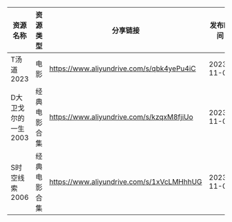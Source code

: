 | 资源名称         | 资源类型   | 分享链接                                      | 发布时间       |
| ------------ | ------ | ----------------------------------------- | ---------- |
| T汤道2023      | 电影     | https://www.aliyundrive.com/s/qbk4yePu4iC | 2023-11-01 |
| D大卫戈尔的一生2003 | 经典电影合集 | https://www.aliyundrive.com/s/kzqxM8fjiUo | 2023-11-01 |
| S时空线索2006    | 经典电影合集 | https://www.aliyundrive.com/s/1xVcLMHhhUG | 2023-11-01 |
